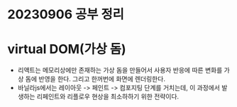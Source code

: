 20230906 공부 정리
=========================
# virtual DOM(가상 돔)
- 리액트는 메모리상에만 존재하는 가상 돔을 만들어서 사용자 반응에 따른 변화를 가상 돔에 반영을 한다. 그리고 한꺼번에 화면에 렌더링한다.
- 바닐라js에서는 레이아웃 -> 페인트 -> 컴포지팅 단계를 거치는데, 이 과정에서 발생하는 리페인트와 리플로우 현상을 최소하하기 위한 전략이다.


